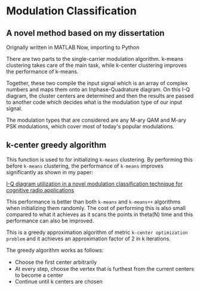# Modulation Classification
## A novel method based on my dissertation

Orignally written in MATLAB
Now, importing to Python

There are two parts to the single-carrier modulation algorithm. k-means clustering takes care of the main task, while k-center clustering improves the performance of k-means.

Together, these two compile the input signal which is an array of complex numbers and maps them onto an Inphase-Quadrature diagram. On this I-Q diagram, the cluster centers are determined and then the results are passed to another code which decides what is the modulation type of our input signal. 

The modulation types that are considered are any M-ary QAM and M-ary PSK modulations, which cover most of today's popular modulations.


## k-center greedy algorithm
This function is used to for initializing `k-means` clustering. By performing this before `k-means` clustering, the performance of `k-means` improves significantly as shown in my paper:
    
[I-Q diagram utilization in a novel modulation classification technique for cognitive radio applications](http://jwcn.eurasipjournals.com/content/2013/1/289)
    
This performance is better than both `k-means` and `k-means++` algorithms when initializing them randomly. The cost of performing this is also small compared to what it achieves as it scans the points in theta(N) time and this performance can also be improved.
    
This is a greedy approximation algorithm of metric `k-center optimization problem` and it achieves an approximation factor of 2 in k iterations.

The greedy algorithm works as follows:

- Choose the ﬁrst center arbitrarily
- At every step, choose the vertex that is furthest from the
current centers to become a center
- Continue until k centers are chosen
